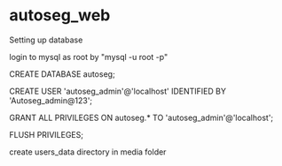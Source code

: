 # autoseg_web

Setting up database

login to mysql as root by "mysql -u root -p"

CREATE DATABASE autoseg;


CREATE USER 'autoseg_admin'@'localhost' IDENTIFIED BY 'Autoseg_admin@123';


GRANT ALL PRIVILEGES ON autoseg.* TO 'autoseg_admin'@'localhost';


FLUSH PRIVILEGES;


create users_data directory in media folder
